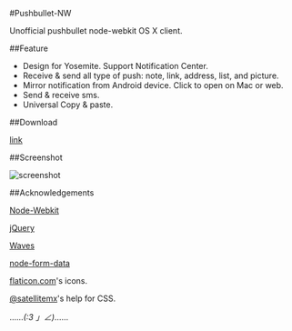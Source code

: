 #Pushbullet-NW

Unofficial pushbullet node-webkit OS X client.

##Feature

- Design for Yosemite. Support Notification Center.
- Receive & send all type of push: note, link, address, list, and picture.
- Mirror notification from Android device. Click to open on Mac or web.
- Send & receive sms.
- Universal Copy & paste.

##Download

[link](https://github.com/heruoxin/Pushbullet-NW/blob/release-download/Pushbullet-NW.app.zip?raw=true)

##Screenshot

![screenshot](https://www.1ittlecup.com/files/Pushbullet-NW/0.1.5/screenshot.png)

##Acknowledgements

[Node-Webkit](https://github.com/rogerwang/node-webkit)

[jQuery](http://jquery.com/)

[Waves](https://github.com/fians/Waves)

[node-form-data](https://gemnasium.com/felixge/node-form-data)

[flaticon.com](http://www.flaticon.com/)'s icons.

[@satellitemx](http://https://twitter.com/satellitemx)'s help for CSS.

……_(:3 」∠)_……

